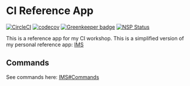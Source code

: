 
# CI Reference App

[![CircleCI](https://circleci.com/gh/wduntak/ci-reference-app/tree/solution.svg?style=svg)](https://circleci.com/gh/wduntak/ci-reference-app/tree/solution)
[![codecov](https://codecov.io/gh/wduntak/ci-reference-app/branch/master/graph/badge.svg)](https://codecov.io/gh/wduntak/ci-reference-app/tree/solution)
[![Greenkeeper badge](https://badges.greenkeeper.io/jonathanong/ci-reference-app.svg)](https://greenkeeper.io/)
[![NSP Status](https://nodesecurity.io/orgs/jonathanong/projects/de321fe2-e3fa-4b3a-a335-62604d8e7e67/badge)](https://nodesecurity.io/orgs/jonathanong/projects/de321fe2-e3fa-4b3a-a335-62604d8e7e67)

This is a reference app for my CI workshop.
This is a simplified version of my personal reference app: [IMS](https://github.com/jonathanong/ims)

## Commands

See commands here: [IMS#Commands](https://github.com/jonathanong/ims#commands)
